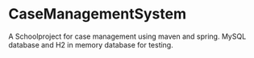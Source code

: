 # CaseManagementSystem
A Schoolproject for case management using maven and spring.
MySQL database and H2 in memory database for testing.

